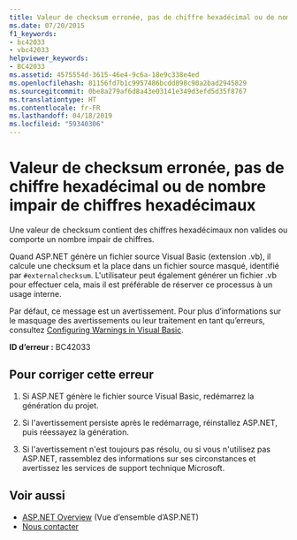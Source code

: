 ```yaml
---
title: Valeur de checksum erronée, pas de chiffre hexadécimal ou de nombre impair de chiffres hexadécimaux
ms.date: 07/20/2015
f1_keywords:
- bc42033
- vbc42033
helpviewer_keywords:
- BC42033
ms.assetid: 4575554d-3615-46e4-9c6a-18e9c338e4ed
ms.openlocfilehash: 81156fd7b1c9957486bcdd898c90a2bad2945829
ms.sourcegitcommit: 0be8a279af6d8a43e03141e349d3efd5d35f8767
ms.translationtype: HT
ms.contentlocale: fr-FR
ms.lasthandoff: 04/18/2019
ms.locfileid: "59340306"
---
```

# <a name="bad-checksum-value-non-hex-digits-or-odd-number-of-hex-digits"></a>Valeur de checksum erronée, pas de chiffre hexadécimal ou de nombre impair de chiffres hexadécimaux
Une valeur de checksum contient des chiffres hexadécimaux non valides ou comporte un nombre impair de chiffres.  
  
 Quand ASP.NET génère un fichier source Visual Basic (extension .vb), il calcule une checksum et la place dans un fichier source masqué, identifié par `#externalchecksum`. L'utilisateur peut également générer un fichier .vb pour effectuer cela, mais il est préférable de réserver ce processus à un usage interne.  
  
 Par défaut, ce message est un avertissement. Pour plus d’informations sur le masquage des avertissements ou leur traitement en tant qu’erreurs, consultez [Configuring Warnings in Visual Basic](/visualstudio/ide/configuring-warnings-in-visual-basic).  
  
 **ID d’erreur :** BC42033  
  
## <a name="to-correct-this-error"></a>Pour corriger cette erreur  
  
1. Si ASP.NET génère le fichier source Visual Basic, redémarrez la génération du projet.  
  
2. Si l'avertissement persiste après le redémarrage, réinstallez ASP.NET, puis réessayez la génération.  
  
3. Si l'avertissement n'est toujours pas résolu, ou si vous n'utilisez pas ASP.NET, rassemblez des informations sur ses circonstances et avertissez les services de support technique Microsoft.  
  
## <a name="see-also"></a>Voir aussi

- [ASP.NET Overview](/aspnet/overview) (Vue d’ensemble d’ASP.NET)
- [Nous contacter](/visualstudio/ide/talk-to-us)
